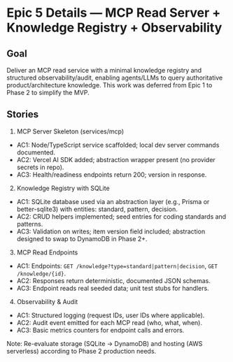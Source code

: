 # Epic 5 Details — MCP Read Server + Knowledge Registry + Observability
## Goal
Deliver an MCP read service with a minimal knowledge registry and structured observability/audit, enabling agents/LLMs to query authoritative product/architecture knowledge. This work was deferred from Epic 1 to Phase 2 to simplify the MVP.

## Stories
1) MCP Server Skeleton (services/mcp)
- AC1: Node/TypeScript service scaffolded; local dev server commands documented.
- AC2: Vercel AI SDK added; abstraction wrapper present (no provider secrets in repo).
- AC3: Health/readiness endpoints return 200; version in response.

2) Knowledge Registry with SQLite
- AC1: SQLite database used via an abstraction layer (e.g., Prisma or better-sqlite3) with entities: standard, pattern, decision.
- AC2: CRUD helpers implemented; seed entries for coding standards and patterns.
- AC3: Validation on writes; item version field included; abstraction designed to swap to DynamoDB in Phase 2+.

3) MCP Read Endpoints
- AC1: Endpoints: `GET /knowledge?type=standard|pattern|decision`, `GET /knowledge/{id}`.
- AC2: Responses return deterministic, documented JSON schemas.
- AC3: Endpoint reads real seeded data; unit test stubs for handlers.

4) Observability & Audit
- AC1: Structured logging (request IDs, user IDs where applicable).
- AC2: Audit event emitted for each MCP read (who, what, when).
- AC3: Basic metrics counters for endpoint calls and errors.

Note: Re-evaluate storage (SQLite → DynamoDB) and hosting (AWS serverless) according to Phase 2 production needs.


